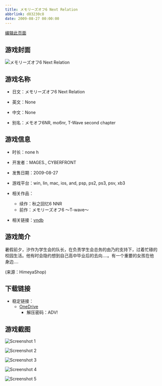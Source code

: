 ```yaml
---
title: メモリーズオフ6 Next Relation
abbrlink: d83230c8
date: 2009-08-27 00:00:00
---
```

[编辑此页面](https://github.com/ACG-3/ADV3-source/blob/main/source/_posts/games/%E3%83%A1%E3%83%A2%E3%83%AA%E3%83%BC%E3%82%BA%E3%82%AA%E3%83%956%20Next%20Relation.md)

## 游戏封面

![メモリーズオフ6 Next Relation](https://pan.timero.xyz/d/onedrive/img_lib_001/%E3%83%A1%E3%83%A2%E3%83%AA%E3%83%BC%E3%82%BA%E3%82%AA%E3%83%956%20Next%20Relation_cover.avif)


## 游戏名称

- 日文：メモリーズオフ6 Next Relation
- 英文：None
- 中文：None

- 别名：メモオフ6NR, mo6nr, T-Wave second chapter


## 游戏信息

- 时长：none h
- 开发者：MAGES., CYBERFRONT
- 发售日期：2009-08-27
- 游戏平台：win, lin, mac, ios, and, psp, ps2, ps3, psv, xb3
- 相关作品：
   - 续作：秋之回忆6 NNR
   - 前作：メモリーズオフ6 ～T-wave～

- 相关链接：[vndb](https://vndb.org/v1949)


## 游戏简介

暑假前夕，汐作为学生会的队长，在负责学生会总务的由乃的支持下，过着忙碌的校园生活。他有时会隐约想到自己高中毕业后的去向....。有一个重要的女孩在他身边....

(来源：HimeyaShop)


## 下载链接

- 稳定链接：
    - [OneDrive](https://pan.timero.xyz/onedrive/adv_lib_001/%E3%83%A1%E3%83%A2%E3%83%AA%E3%83%BC%E3%82%BA%E3%82%AA%E3%83%956%20Next%20Relation)
        - 解压密码：ADV!



## 游戏截图


![Screenshot 1](https://pan.timero.xyz/d/onedrive/img_lib_001/%E3%83%A1%E3%83%A2%E3%83%AA%E3%83%BC%E3%82%BA%E3%82%AA%E3%83%956%20Next%20Relation_Screenshot_1.avif)

![Screenshot 2](https://pan.timero.xyz/d/onedrive/img_lib_001/%E3%83%A1%E3%83%A2%E3%83%AA%E3%83%BC%E3%82%BA%E3%82%AA%E3%83%956%20Next%20Relation_Screenshot_2.avif)

![Screenshot 3](https://pan.timero.xyz/d/onedrive/img_lib_001/%E3%83%A1%E3%83%A2%E3%83%AA%E3%83%BC%E3%82%BA%E3%82%AA%E3%83%956%20Next%20Relation_Screenshot_3.avif)

![Screenshot 4](https://pan.timero.xyz/d/onedrive/img_lib_001/%E3%83%A1%E3%83%A2%E3%83%AA%E3%83%BC%E3%82%BA%E3%82%AA%E3%83%956%20Next%20Relation_Screenshot_4.avif)

![Screenshot 5](https://pan.timero.xyz/d/onedrive/img_lib_001/%E3%83%A1%E3%83%A2%E3%83%AA%E3%83%BC%E3%82%BA%E3%82%AA%E3%83%956%20Next%20Relation_Screenshot_5.avif)

